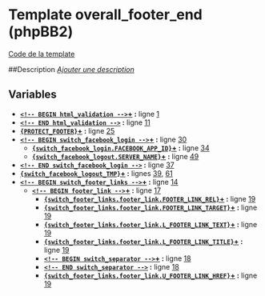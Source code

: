 # Template overall_footer_end (phpBB2)

[Code de la template](../../src/subsilver/overall_footer_end.tpl)

##Description
[*Ajouter une description*](https://fa-tvars.appspot.com/tpl/subsilver/overall_footer_end)

## Variables

* __[`<!-- BEGIN html_validation -->`](https://github.com/Etana/template.list/blob/master/var/html_validation.md#readme)<a href="https://fa-tvars.appspot.com/var/html_validation">+</a> :__ ligne [1](../../tpl/src/subsilver/overall_footer_end.tpl#L1)
* __[`<!-- END html_validation -->`](https://github.com/Etana/template.list/blob/master/var/html_validation.md#readme) :__ ligne [11](../../tpl/src/subsilver/overall_footer_end.tpl#L11)
* __[`{PROTECT_FOOTER}`](https://github.com/Etana/template.list/blob/master/var/PROTECT_FOOTER.md#readme)<a href="https://fa-tvars.appspot.com/var/PROTECT_FOOTER">+</a> :__ ligne [25](../../tpl/src/subsilver/overall_footer_end.tpl#L25)
* __[`<!-- BEGIN switch_facebook_login -->`](https://github.com/Etana/template.list/blob/master/var/switch_facebook_login.md#readme)<a href="https://fa-tvars.appspot.com/var/switch_facebook_login">+</a> :__ ligne [30](../../tpl/src/subsilver/overall_footer_end.tpl#L30)
    * __[`{switch_facebook_login.FACEBOOK_APP_ID}`](https://github.com/Etana/template.list/blob/master/var/switch_facebook_login.FACEBOOK_APP_ID.md#readme)<a href="https://fa-tvars.appspot.com/var/switch_facebook_login.FACEBOOK_APP_ID">+</a> :__ ligne [34](../../tpl/src/subsilver/overall_footer_end.tpl#L34)
    * __[`{switch_facebook_logout.SERVER_NAME}`](https://github.com/Etana/template.list/blob/master/var/switch_facebook_logout.SERVER_NAME.md#readme)<a href="https://fa-tvars.appspot.com/var/switch_facebook_logout.SERVER_NAME">+</a> :__ ligne [49](../../tpl/src/subsilver/overall_footer_end.tpl#L49)
* __[`<!-- END switch_facebook_login -->`](https://github.com/Etana/template.list/blob/master/var/switch_facebook_login.md#readme) :__ ligne [37](../../tpl/src/subsilver/overall_footer_end.tpl#L37)
* __[`{switch_facebook_logout_TMP}`](https://github.com/Etana/template.list/blob/master/var/switch_facebook_logout_TMP.md#readme)<a href="https://fa-tvars.appspot.com/var/switch_facebook_logout_TMP">+</a> :__ lignes [39](../../tpl/src/subsilver/overall_footer_end.tpl#L39), [61](../../tpl/src/subsilver/overall_footer_end.tpl#L61)
* __[`<!-- BEGIN switch_footer_links -->`](https://github.com/Etana/template.list/blob/master/var/switch_footer_links.md#readme)<a href="https://fa-tvars.appspot.com/var/switch_footer_links">+</a> :__ ligne [14](../../tpl/src/subsilver/overall_footer_end.tpl#L14)
    * __[`<!-- BEGIN footer_link -->`](https://github.com/Etana/template.list/blob/master/var/switch_footer_links.footer_link.md#readme)<a href="https://fa-tvars.appspot.com/var/switch_footer_links.footer_link">+</a> :__ ligne [17](../../tpl/src/subsilver/overall_footer_end.tpl#L17)
        * __[`{switch_footer_links.footer_link.FOOTER_LINK_REL}`](https://github.com/Etana/template.list/blob/master/var/switch_footer_links.footer_link.FOOTER_LINK_REL.md#readme)<a href="https://fa-tvars.appspot.com/var/switch_footer_links.footer_link.FOOTER_LINK_REL">+</a> :__ ligne [19](../../tpl/src/subsilver/overall_footer_end.tpl#L19)
        * __[`{switch_footer_links.footer_link.FOOTER_LINK_TARGET}`](https://github.com/Etana/template.list/blob/master/var/switch_footer_links.footer_link.FOOTER_LINK_TARGET.md#readme)<a href="https://fa-tvars.appspot.com/var/switch_footer_links.footer_link.FOOTER_LINK_TARGET">+</a> :__ ligne [19](../../tpl/src/subsilver/overall_footer_end.tpl#L19)
        * __[`{switch_footer_links.footer_link.L_FOOTER_LINK_TEXT}`](https://github.com/Etana/template.list/blob/master/var/switch_footer_links.footer_link.L_FOOTER_LINK_TEXT.md#readme)<a href="https://fa-tvars.appspot.com/var/switch_footer_links.footer_link.L_FOOTER_LINK_TEXT">+</a> :__ ligne [19](../../tpl/src/subsilver/overall_footer_end.tpl#L19)
        * __[`{switch_footer_links.footer_link.L_FOOTER_LINK_TITLE}`](https://github.com/Etana/template.list/blob/master/var/switch_footer_links.footer_link.L_FOOTER_LINK_TITLE.md#readme)<a href="https://fa-tvars.appspot.com/var/switch_footer_links.footer_link.L_FOOTER_LINK_TITLE">+</a> :__ ligne [19](../../tpl/src/subsilver/overall_footer_end.tpl#L19)
        * __[`<!-- BEGIN switch_separator -->`](https://github.com/Etana/template.list/blob/master/var/switch_footer_links.footer_link.switch_separator.md#readme)<a href="https://fa-tvars.appspot.com/var/switch_footer_links.footer_link.switch_separator">+</a> :__ ligne [18](../../tpl/src/subsilver/overall_footer_end.tpl#L18)
        * __[`<!-- END switch_separator -->`](https://github.com/Etana/template.list/blob/master/var/switch_footer_links.footer_link.switch_separator.md#readme) :__ ligne [18](../../tpl/src/subsilver/overall_footer_end.tpl#L18)
        * __[`{switch_footer_links.footer_link.U_FOOTER_LINK_HREF}`](https://github.com/Etana/template.list/blob/master/var/switch_footer_links.footer_link.U_FOOTER_LINK_HREF.md#readme)<a href="https://fa-tvars.appspot.com/var/switch_footer_links.footer_link.U_FOOTER_LINK_HREF">+</a> :__ ligne [19](../../tpl/src/subsilver/overall_footer_end.tpl#L19)
